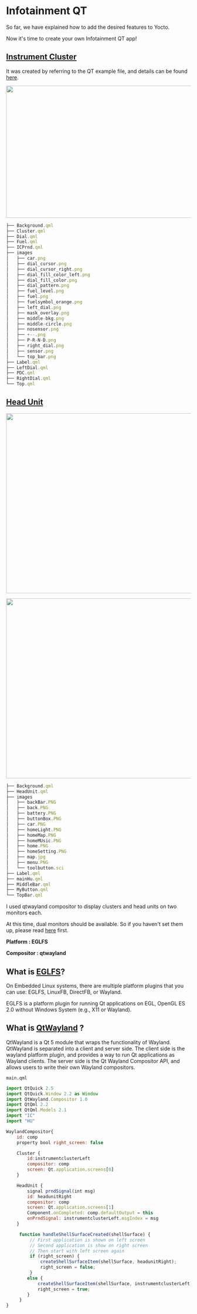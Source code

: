 # Infotainment QT

So far, we have explained how to add the desired features to Yocto. 

Now it's time to create your own Infotainment QT app!

## [Instrument Cluster](yoctoIVI/IC/Cluster.qml)

It was created by referring to the QT example file, and details can be found [here](https://doc.qt.io/QtIVI/qtivi-ivicore-qface-tutorial-example.html).

<p align="center">
  <img width="1123" height="360" src="https://user-images.githubusercontent.com/81483791/221198961-b21376b8-85c6-4656-aab3-fb6ee8de5538.png">
</p>

```jsx
├── Background.qml
├── Cluster.qml
├── Dial.qml
├── Fuel.qml
├── ICPrnd.qml
├── images
│   ├── car.png
│   ├── dial_cursor.png
│   ├── dial_cursor_right.png
│   ├── dial_fill_color_left.png
│   ├── dial_fill_color.png
│   ├── dial_pattern.png
│   ├── fuel_level.png
│   ├── fuel.png
│   ├── fuelsymbol_orange.png
│   ├── left_dial.png
│   ├── mask_overlay.png
│   ├── middle-bkg.png
│   ├── middle-circle.png
│   ├── nosensor.png
│   ├── +--.png
│   ├── P-R-N-D.png
│   ├── right_dial.png
│   ├── sensor.png
│   └── top_bar.png
├── Label.qml
├── LeftDial.qml
├── PDC.qml
├── RightDial.qml
└── Top.qml
```
## [Head Unit](yoctoIVI/HU/HeadUnit.qml)

<p align="center">
  <img width="1273" height="490" src="https://user-images.githubusercontent.com/81483791/221198943-9481ea97-1989-46fe-aeae-09a0062399fd.png">
</p>

<p align="center">
  <img width="1273" height="490" src="https://user-images.githubusercontent.com/81483791/221198950-b3f6631d-59a6-4d63-a3ac-309f770966e9.png">
</p>

```jsx
├── Background.qml
├── HeadUnit.qml
├── images
│   ├── backBar.PNG
│   ├── back.PNG
│   ├── battery.PNG
│   ├── buttonBox.PNG
│   ├── car.PNG
│   ├── homeLight.PNG
│   ├── homeMap.PNG
│   ├── homeMUsic.PNG
│   ├── home.PNG
│   ├── homeSetting.PNG
│   ├── map.jpg
│   ├── menu.PNG
│   └── toolbutton.sci
├── Label.qml
├── mainHu.qml
├── MiddleBar.qml
├── MyButton.qml
└── TopBar.qml
```

I used qtwayland compositor to display clusters and head units on two monitors each.

At this time, dual monitors should be available. So if you haven't set them up, please read [here](../Others/README.md) first.

**Platform : EGLFS**

**Compositor : qtwayland**

## What is [EGLFS](https://doc.qt.io/qt-6/embedded-linux.html)?

On Embedded Linux systems, there are multiple platform plugins that you can use: EGLFS, LinuxFB, DirectFB, or Wayland. 

EGLFS is a platform plugin for running Qt applications on EGL, OpenGL ES 2.0 without Windows System (e.g., X11 or Wayland).

## What is [QtWayland](https://wiki.qt.io/QtWayland) ?

QtWayland is a Qt 5 module that wraps the functionality of Wayland. QtWayland is separated into a client and server side. The client side is the wayland platform plugin, and provides a way to run Qt applications as Wayland clients. The server side is the Qt Wayland Compositor API, and allows users to write their own Wayland compositors.

`main.qml`

```jsx
import QtQuick 2.5
import QtQuick.Window 2.2 as Window
import QtWayland.Compositor 1.0
import QtQml 2.2
import QtQml.Models 2.1
import "IC"
import "HU"

WaylandCompositor{
    id: comp
    property bool right_screen: false

    Cluster {
        id:instrumentclusterLeft
        compositor: comp
        screen: Qt.application.screens[0]
    }

    HeadUnit {
        signal prndSignal(int msg)
        id: headunitRight
        compositor: comp
        screen: Qt.application.screens[1]
        Component.onCompleted: comp.defaultOutput = this
        onPrndSignal: instrumentclusterLeft.msgIndex = msg
    }

     function handleShellSurfaceCreated(shellSurface) {
         // First application is shown on left screen
         // Second application is show on right screen
         // Then start with left screen again
         if (right_screen) {
             createShellSurfaceItem(shellSurface, headunitRight);
             right_screen = false;
         }
        else {
            createShellSurfaceItem(shellSurface, instrumentclusterLeft);
            right_screen = true;
        }
     }
}
```